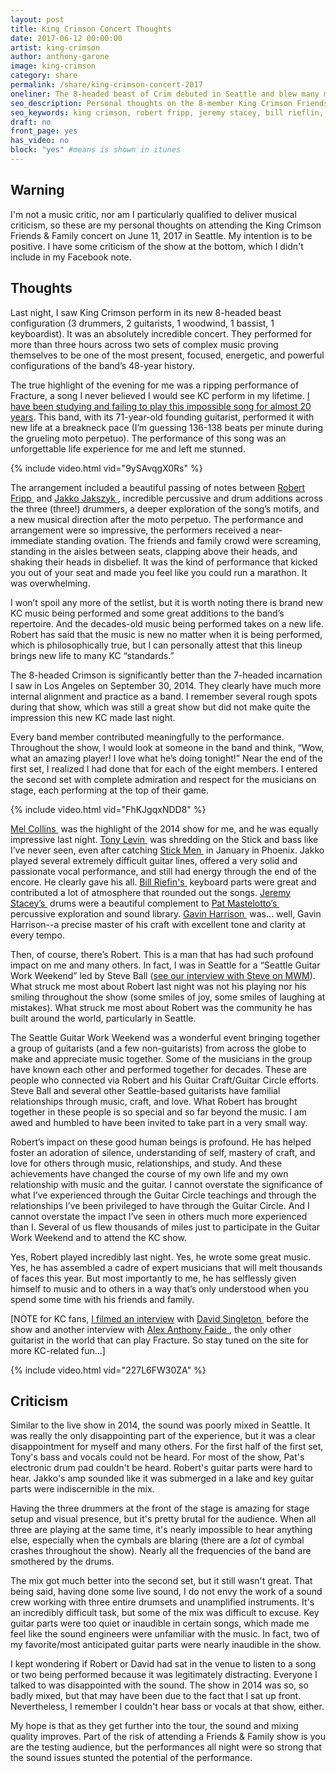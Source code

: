 ```yaml
---
layout: post
title: King Crimson Concert Thoughts
date: 2017-06-12 00:00:00
artist: king-crimson
author: anthony-garone
image: king-crimson
category: share
permalink: /share/king-crimson-concert-2017
oneliner: The 8-headed beast of Crim debuted in Seattle and blew many minds.
seo_description: Personal thoughts on the 8-member King Crimson Friends and Family concert in Seattle.
seo_keywords: king crimson, robert fripp, jeremy stacey, bill rieflin, pat mastelotto, gavin harrison, tony levin, mel collins, steve ball, alex anthony faide, fracture
draft: no
front_page: yes
has_video: no
block: "yes" #means is shown in itunes
---
```

## Warning

I'm not a music critic, nor am I particularly qualified to deliver musical criticism, so these are my personal thoughts on attending the King Crimson Friends & Family concert on June 11, 2017 in Seattle. My intention is to be positive. I have some criticism of the show at the bottom, which I didn't include in my Facebook note.

## Thoughts

Last night, I saw King Crimson perform in its new 8-headed beast configuration (3 drummers, 2 guitarists, 1 woodwind, 1 bassist, 1 keyboardist). It was an absolutely incredible concert. They performed for more than three hours across two sets of complex music proving themselves to be one of the most present, focused, energetic, and powerful configurations of the band’s 48-year history.

The true highlight of the evening for me was a ripping performance of Fracture, a song I never believed I would see KC perform in my lifetime. [I have been studying and failing to play this impossible song for almost 20 years](/learn/fracture). This band, with its 71-year-old founding guitarist, performed it with new life at a breakneck pace (I’m guessing 136-138 beats per minute during the grueling moto perpetuo). The performance of this song was an unforgettable life experience for me and left me stunned.

{% include video.html vid="9ySAvqgX0Rs" %}

The arrangement included a beautiful passing of notes between [Robert Fripp&nbsp;<i class="non-mwm fab fa-wikipedia-w" aria-hidden="true"></i>](https://en.wikipedia.org/wiki/Robert_Fripp) and [Jakko Jakszyk&nbsp;<i class="non-mwm fab fa-wikipedia-w" aria-hidden="true"></i>](https://en.wikipedia.org/wiki/Jakko_Jakszyk), incredible percussive and drum additions across the three (three!) drummers, a deeper exploration of the song’s motifs, and a new musical direction after the moto perpetuo. The performance and arrangement were so impressive, the performers received a near-immediate standing ovation. The friends and family crowd were screaming, standing in the aisles between seats, clapping above their heads, and shaking their heads in disbelief. It was the kind of performance that kicked you out of your seat and made you feel like you could run a marathon. It was overwhelming.

I won’t spoil any more of the setlist, but it is worth noting there is brand new KC music being performed and some great additions to the band’s repertoire. And the decades-old music being performed takes on a new life. Robert has said that the music is new no matter when it is being performed, which is philosophically true, but I can personally attest that this lineup brings new life to many KC “standards.”

The 8-headed Crimson is significantly better than the 7-headed incarnation I saw in Los Angeles on September 30, 2014. They clearly have much more internal alignment and practice as a band. I remember several rough spots during that show, which was still a great show but did not make quite the impression this new KC made last night.

Every band member contributed meaningfully to the performance. Throughout the show, I would look at someone in the band and think, “Wow, what an amazing player! I love what he’s doing tonight!” Near the end of the first set, I realized I had done that for each of the eight members. I entered the second set with complete admiration and respect for the musicians on stage, each performing at the top of their game.

{% include video.html vid="FhKJgqxNDD8" %}

[Mel Collins&nbsp;<i class="non-mwm fab fa-wikipedia-w" aria-hidden="true"></i>](https://en.wikipedia.org/wiki/Mel_Collins) was the highlight of the 2014 show for me, and he was equally impressive last night. [Tony Levin&nbsp;<i class="non-mwm fab fa-wikipedia-w" aria-hidden="true"></i>](https://en.wikipedia.org/wiki/Tony_Levin) was shredding on the Stick and bass like I’ve never seen, even after catching [Stick Men&nbsp;<i class="non-mwm fab fa-wikipedia-w" aria-hidden="true"></i>](https://en.wikipedia.org/wiki/Stick_Men_(prog_band)) in January in Phoenix. Jakko played several extremely difficult guitar lines, offered a very solid and passionate vocal performance, and still had energy through the end of the encore. He clearly gave his all. [Bill Riefin's&nbsp;<i class="non-mwm fab fa-wikipedia-w" aria-hidden="true"></i>](https://en.wikipedia.org/wiki/Bill_Rieflin) keyboard parts were great and contributed a lot of atmosphere that rounded out the songs. [Jeremy Stacey’s&nbsp;<i class="non-mwm fab fa-wikipedia-w" aria-hidden="true"></i>](https://en.wikipedia.org/wiki/Jeremy_Stacey) drums were a beautiful complement to [Pat Mastelotto’s&nbsp;<i class="non-mwm fab fa-wikipedia-w" aria-hidden="true"></i>](https://en.wikipedia.org/wiki/Pat_Mastelotto) percussive exploration and sound library. [Gavin Harrison&nbsp;<i class="non-mwm fab fa-wikipedia-w" aria-hidden="true"></i>](https://en.wikipedia.org/wiki/Gavin_Harrison) was... well, Gavin Harrison--a precise master of his craft with excellent tone and clarity at every tempo.

Then, of course, there’s Robert. This is a man that has had such profound impact on me and many others. In fact, I was in Seattle for a “Seattle Guitar Work Weekend” led by Steve Ball ([see our interview with Steve on MWM](/interview/steve-ball)). What struck me most about Robert last night was not his playing nor his smiling throughout the show (some smiles of joy, some smiles of laughing at mistakes). What struck me most about Robert was the community he has built around the world, particularly in Seattle.

The Seattle Guitar Work Weekend was a wonderful event bringing together a group of guitarists (and a few non-guitarists) from across the globe to make and appreciate music together. Some of the musicians in the group have known each other and performed together for decades. These are people who connected via Robert and his Guitar Craft/Guitar Circle efforts. Steve Ball and several other Seattle-based guitarists have familial relationships through music, craft, and love. What Robert has brought together in these people is so special and so far beyond the music. I am awed and humbled to have been invited to take part in a very small way.

Robert’s impact on these good human beings is profound. He has helped foster an adoration of silence, understanding of self, mastery of craft, and love for others through music, relationships, and study. And these achievements have changed the course of my own life and my own relationship with music and the guitar. I cannot overstate the significance of what I’ve experienced through the Guitar Circle teachings and through the relationships I’ve been privileged to have through the Guitar Circle. And I cannot overstate the impact I’ve seen in others much more experienced than I. Several of us flew thousands of miles just to participate in the Guitar Work Weekend and to attend the KC show.

Yes, Robert played incredibly last night. Yes, he wrote some great music. Yes, he has assembled a cadre of expert musicians that will melt thousands of faces this year. But most importantly to me, he has selflessly given himself to music and to others in a way that’s only understood when you spend some time with his friends and family.

[NOTE for KC fans, [I filmed an interview](/discover/david-singleton) with [David Singleton&nbsp;<i class="non-mwm fab fa-wikipedia-w" aria-hidden="true"></i>](https://en.wikipedia.org/wiki/David_Singleton) before the show and another interview with [Alex Anthony Faide&nbsp;<i class="non-mwm fab fa-youtube" aria-hidden="true"></i>](https://www.youtube.com/user/instrofreak), the only other guitarist in the world that can play Fracture. So stay tuned on the site for more KC-related fun...]

{% include video.html vid="227L6FW30ZA" %}

## Criticism

Similar to the live show in 2014, the sound was poorly mixed in Seattle. It was really the only disappointing part of the experience, but it was a clear disappointment for myself and many others. For the first half of the first set, Tony's bass and vocals could not be heard. For most of the show, Pat's electronic drum pad couldn't be heard. Robert's guitar parts were hard to hear. Jakko's amp sounded like it was submerged in a lake and key guitar parts were indiscernible in the mix.

Having the three drummers at the front of the stage is amazing for stage setup and visual presence, but it's pretty brutal for the audience. When all three are playing at the same time, it's nearly impossible to hear anything else, especially when the cymbals are blaring (there are a *lot* of cymbal crashes throughout the show). Nearly all the frequencies of the band are smothered by the drums.

The mix got much better into the second set, but it still wasn't great. That being said, having done some live sound, I do not envy the work of a sound crew working with three entire drumsets and unamplified instruments. It's an incredibly difficult task, but some of the mix was difficult to excuse. Key guitar parts were too quiet or inaudible in certain songs, which made me feel like the sound engineers were unfamiliar with the music. In fact, two of my favorite/most anticipated guitar parts were nearly inaudible in the show.

I kept wondering if Robert or David had sat in the venue to listen to a song or two being performed because it was legitimately distracting. Everyone I talked to was disappointed with the sound. The show in 2014 was so, so badly mixed, but that may have been due to the fact that I sat up front. Nevertheless, I remember I couldn't hear bass or vocals at that show, either.

My hope is that as they get further into the tour, the sound and mixing quality improves. Part of the risk of attending a Friends & Family show is you are the testing audience, but the performances all night were so strong that the sound issues stunted the potential of the performance.
